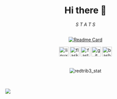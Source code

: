 <div align="center">
<h1> Hi there 👋 </h1>
<i> S T A T S </i>
</div>
<br>

<div align="center">
  
  [![Readme Card](https://github-readme-stats.vercel.app/api?username=redtrib3&hide=contribs&theme=midnight-purple)](https://github.com/redtrib3/redtrib3)
  
  <img src="https://www.vectorlogo.zone/logos/linux/linux-icon.svg" alt="linux" width="30" height="30"/>
  <img src="https://raw.githubusercontent.com/gilbarbara/logos/main/logos/flask.svg" alt="flask" width="30" height="30"/>
  <img src="https://cdn.worldvectorlogo.com/logos/fastapi-1.svg" alt="fastapi"Tt width="30" height="30"/>
  <img src="https://www.vectorlogo.zone/logos/git-scm/git-scm-icon.svg" alt="git" width="30" height="30"/>
  <img src="https://raw.githubusercontent.com/get-icon/geticon/master/icons/bash.svg" alt="bash" width="30" height="30" />
</div>
<br><br>

<div align="center">
<img src="https://github-readme-stats.vercel.app/api/top-langs?username=redtrib3&show_icons=true&theme=midnight-purple&locale=en&layout=compact&hide=procfile,css&langs_count=9" alt="redtrib3_stat" />
</div><br><br>

![](https://komarev.com/ghpvc/?username=redtrib3&color=red&style=for-the-badge)
